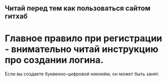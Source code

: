 ## Читай перед тем как пользоваться сайтом гитхаб

# Главное правило при регистрации - внимательно читай инструкцию про создании логина.

Если вы создаете буквенно-цифровой никнейм, он может быть занят.